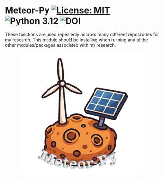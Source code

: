 # Meteor-Py [![License: MIT](https://img.shields.io/badge/License-MIT-yellow.svg)](https://opensource.org/licenses/MIT) [![Python 3.12](https://img.shields.io/badge/python-3.12-blue.svg)](https://www.python.org/downloads/release/python-3124/)  [![DOI](https://zenodo.org/badge/DOI/10.5281/zenodo.14678366.svg)](https://doi.org/10.5281/zenodo.14678366)
These functions are used repeatedly accross many different repositories for my research. This module should be installing when running any of the other modules/packages associated with my research.
<p align="center">
  <img src="png/meteor_logo.png" alt="Centered Image" width="400"/>
</p>



